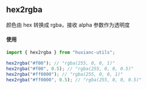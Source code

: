 ## hex2rgba

颜色由 hex 转换成 rgba，接收 alpha 参数作为透明度

#### 使用

```ts
import { hex2rgba } from "huxianc-utils";

hex2rgba("#f00"); // "rgba(255, 0, 0, 1)"
hex2rgba("#f00", 0.5); // "rgba(255, 0, 0, 0.5)"
hex2rgba("#ff0000"); // "rgba(255, 0, 0, 1)"
hex2rgba("#ff0000", 0.5); // "rgba(255, 0, 0, 0.5)"
```
